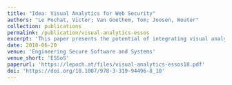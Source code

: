 ```yaml
---
title: "Idea: Visual Analytics for Web Security"
authors: "Le Pochat, Victor; Van Goethem, Tom; Joosen, Wouter"
collection: publications
permalink: /publication/visual-analytics-essos
excerpt: 'This paper presents the potential of integrating visual analytics into the analysis process for web security studies, in order to make this process more efficient.'
date: 2018-06-20
venue: 'Engineering Secure Software and Systems'
venue_short: 'ESSoS'
paperurl: 'https://lepoch.at/files/visual-analytics-essos18.pdf'
doi: 'https://doi.org/10.1007/978-3-319-94496-8_10'
---
```

